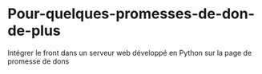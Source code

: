 # Pour-quelques-promesses-de-don-de-plus
Intégrer le front dans un serveur web développé en Python sur la page de promesse de dons
